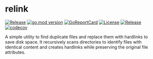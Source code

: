 # relink

[![Release](https://github.com/USA-RedDragon/relink/actions/workflows/release.yaml/badge.svg)](https://github.com/USA-RedDragon/relink/actions/workflows/release.yaml) [![go.mod version](https://img.shields.io/github/go-mod/go-version/USA-RedDragon/relink.svg)](https://github.com/USA-RedDragon/relink) [![GoReportCard](https://goreportcard.com/badge/github.com/USA-RedDragon/relink)](https://goreportcard.com/report/github.com/USA-RedDragon/relink) [![License](https://badgen.net/github/license/USA-RedDragon/relink)](https://github.com/USA-RedDragon/relink/blob/main/LICENSE) [![Release](https://img.shields.io/github/release/USA-RedDragon/relink.svg)](https://github.com/USA-RedDragon/relink/releases/) [![codecov](https://codecov.io/gh/USA-RedDragon/relink/graph/badge.svg?token=pIx48ehUoJ)](https://codecov.io/gh/USA-RedDragon/relink)

A simple utility to find duplicate files and replace them with hardlinks to save disk space. It recursively scans directories to identify files with identical content and creates hardlinks while preserving the original file attributes.
